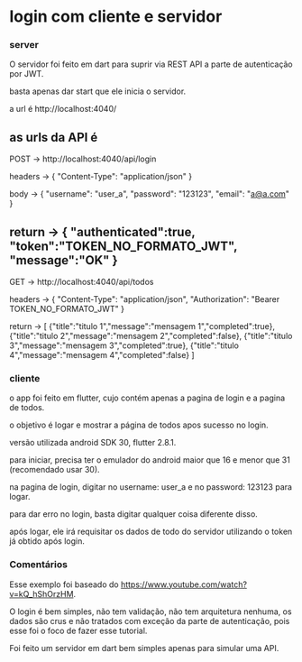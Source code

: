 # login com cliente e servidor

### server

O servidor foi feito em dart para suprir via REST API a parte de autenticação por JWT.

basta apenas dar start que ele inicia o servidor.

a url é http://localhost:4040/

as urls da API é
-----------------------------------------------
POST -> http://localhost:4040/api/login

headers -> {
	"Content-Type": "application/json"
}

body -> {
  "username": "user_a",
  "password": "123123",
  "email": "a@a.com"
}

return -> {
	"authenticated":true,
	"token":"TOKEN_NO_FORMATO_JWT",
	"message":"OK"
}
-----------------------------------------------
GET -> http://localhost:4040/api/todos

headers -> {
	"Content-Type": "application/json",
	"Authorization": "Bearer TOKEN_NO_FORMATO_JWT"
}

return -> [
	{"title":"titulo 1","message":"mensagem 1","completed":true},
	{"title":"titulo 2","message":"mensagem 2","completed":false},
	{"title":"titulo 3","message":"mensagem 3","completed":true},
	{"title":"titulo 4","message":"mensagem 4","completed":false}
]

### cliente

o app foi feito em flutter, cujo contém apenas a pagina de login e a pagina de todos.

o objetivo é logar e mostrar a página de todos apos sucesso no login.

versão utilizada android SDK 30, flutter 2.8.1.

para iniciar, precisa ter o emulador do android maior que 16 e menor que 31 (recomendado usar 30).

na pagina de login, digitar no username: user_a e no password: 123123 para logar.

para dar erro no login, basta digitar qualquer coisa diferente disso.

após logar, ele irá requisitar os dados de todo do servidor utilizando o token já obtido após login.

### Comentários

Esse exemplo foi baseado do https://www.youtube.com/watch?v=kQ_hShOrzHM.

O login é bem simples, não tem validação, não tem arquitetura nenhuma, os dados são crus e não tratados com exceção da parte de autenticação, pois esse foi o foco de fazer esse tutorial.

Foi feito um servidor em dart bem simples apenas para simular uma API.

